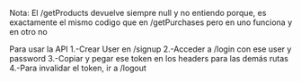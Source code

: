 Nota:
El /getProducts devuelve siempre null y no entiendo porque, es exactamente el mismo codigo que en 
/getPurchases pero en uno funciona y en otro no

Para usar la API
1.-Crear User en /signup
2.-Acceder a /login con ese user y password
3.-Copiar y pegar ese token en los headers para las demás rutas
4.-Para invalidar el token, ir a /logout
